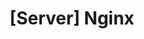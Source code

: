 ---
title: "[Server] Nginx"
menu:
  sidebar:
    name: "[Server] Nginx"
    identifier: devops-nginx
    parent: devops
    weight: 300
---